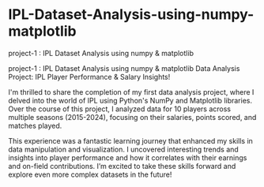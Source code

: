 # IPL-Dataset-Analysis-using-numpy-matplotlib
project-1 : IPL Dataset Analysis using numpy &amp; matplotlib

project-1 : IPL Dataset Analysis using numpy & matplotlib Data Analysis Project: IPL Player Performance & Salary Insights!

I'm thrilled to share the completion of my first data analysis project, where I delved into the world of IPL using Python's NumPy and Matplotlib libraries. Over the course of this project, I analyzed data for 10 players across multiple seasons (2015-2024), focusing on their salaries, points scored, and matches played.

This experience was a fantastic learning journey that enhanced my skills in data manipulation and visualization. I uncovered interesting trends and insights into player performance and how it correlates with their earnings and on-field contributions. I’m excited to take these skills forward and explore even more complex datasets in the future!
